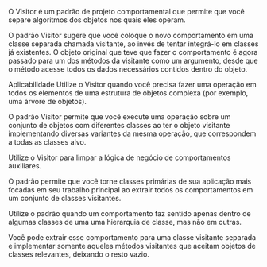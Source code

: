 O Visitor é um padrão de projeto comportamental que permite que você separe algoritmos dos objetos nos quais eles operam.

O padrão Visitor sugere que você coloque o novo comportamento em uma classe separada chamada visitante, ao invés de tentar integrá-lo em classes já existentes. O objeto original que teve que fazer o comportamento é agora passado para um dos métodos da visitante como um argumento, desde que o método acesse todos os dados necessários contidos dentro do objeto.

Aplicabilidade
 Utilize o Visitor quando você precisa fazer uma operação em todos os elementos de uma estrutura de objetos complexa (por exemplo, uma árvore de objetos).

 O padrão Visitor permite que você execute uma operação sobre um conjunto de objetos com diferentes classes ao ter o objeto visitante implementando diversas variantes da mesma operação, que correspondem a todas as classes alvo.

 Utilize o Visitor para limpar a lógica de negócio de comportamentos auxiliares.

 O padrão permite que você torne classes primárias de sua aplicação mais focadas em seu trabalho principal ao extrair todos os comportamentos em um conjunto de classes visitantes.

 Utilize o padrão quando um comportamento faz sentido apenas dentro de algumas classes de uma uma hierarquia de classe, mas não em outras.

 Você pode extrair esse comportamento para uma classe visitante separada e implementar somente aqueles métodos visitantes que aceitam objetos de classes relevantes, deixando o resto vazio.
